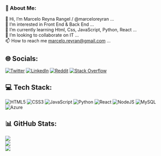 ### 💫 About Me:

👋 Hi, I’m Marcelo Reyna Rangel / @marceloreyran ...<br>👀 I’m interested in Front End & Back End ...<br>🌱 I’m currently learning Html, Css, JavaScript, Python, React ...<br>🔭 I’m looking to collaborate on IT ...<br>📫 How to reach me marcelo.reyran@gmail.com ...<br>


## 🌐 Socials:
[![Twitter](https://img.shields.io/badge/Twitter-%231DA1F2.svg?logo=Twitter&logoColor=white)](https://twitter.com/@_MarceloRR) 
[![LinkedIn](https://img.shields.io/badge/LinkedIn-%230077B5.svg?logo=linkedin&logoColor=white)](https://linkedin.com/in/marcelo-reyna-rangel-83b813216/) 
[![Reddit](https://img.shields.io/badge/Reddit-%23FF4500.svg?logo=Reddit&logoColor=white)](https://reddit.com/user/marceloreyran) 
[![Stack Overflow](https://img.shields.io/badge/-Stackoverflow-FE7A16?logo=stack-overflow&logoColor=white)](https://stackoverflow.com/users/marcelo-reyna-rangel) 

## 💻 Tech Stack:
![HTML5](https://img.shields.io/badge/html5-%23E34F26.svg?style=for-the-badge&logo=html5&logoColor=white)
![CSS3](https://img.shields.io/badge/css3-%231572B6.svg?style=for-the-badge&logo=css3&logoColor=white) 
![JavaScript](https://img.shields.io/badge/javascript-%23323330.svg?style=for-the-badge&logo=javascript&logoColor=%23F7DF1E) ![Python](https://img.shields.io/badge/python-3670A0?style=for-the-badge&logo=python&logoColor=ffdd54)
![React](https://img.shields.io/badge/react-%2320232a.svg?style=for-the-badge&logo=react&logoColor=%2361DAFB)
![NodeJS](https://img.shields.io/badge/node.js-6DA55F?style=for-the-badge&logo=node.js&logoColor=white) 
![MySQL](https://img.shields.io/badge/mysql-%2300f.svg?style=for-the-badge&logo=mysql&logoColor=white) 
![Azure](https://img.shields.io/badge/azure-%230072C6.svg?style=for-the-badge&logo=azure-devops&logoColor=white)


## 📊 GitHub Stats:
![](https://github-readme-stats.vercel.app/api?username=marceloreyran&theme=vue-dark&hide_border=false&include_all_commits=true&count_private=false)<br/>
![](https://github-readme-streak-stats.herokuapp.com/?user=marceloreyran&theme=vue-dark&hide_border=false)<br/>
![](https://github-readme-stats.vercel.app/api/top-langs/?username=marceloreyran&theme=vue-dark&hide_border=false&include_all_commits=true&count_private=false&layout=compact)

